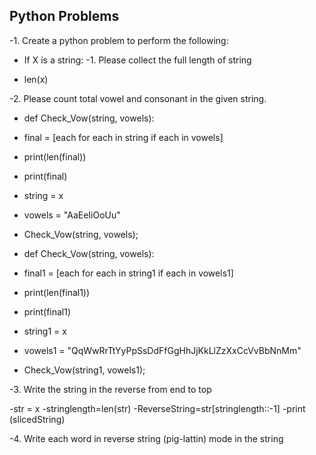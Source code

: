 
## Python Problems ##


-1. Create a python problem to perform the following:
- If X is a string:
-1. Please collect the full length of string
 
- len(x)
 
 -2. Please count total vowel and consonant in the given string.
 
- def Check_Vow(string, vowels): 
-    final = [each for each in string if each in vowels] 
-    print(len(final)) 
-    print(final) 
       
- string = x
- vowels = "AaEeIiOoUu"
- Check_Vow(string, vowels); 

- def Check_Vow(string, vowels): 
-    final1 = [each for each in string1 if each in vowels1] 
-    print(len(final1)) 
-    print(final1) 
       
- string1 = x
- vowels1 = "QqWwRrTtYyPpSsDdFfGgHhJjKkLlZzXxCcVvBbNnMm"
- Check_Vow(string1, vowels1); 

-3. Write the string in the reverse from end to top
 
-str = x 
-stringlength=len(str)
-ReverseString=str[stringlength::-1]
-print (slicedString)

-4. Write each word in reverse string (pig-lattin) mode in the string
 
 
